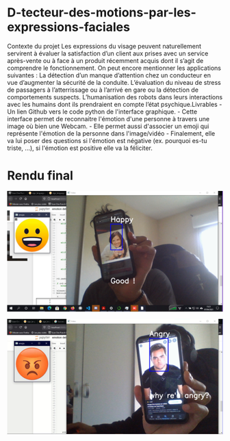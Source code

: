 # D-tecteur-des-motions-par-les-expressions-faciales
Contexte du projet Les expressions du visage peuvent naturellement servirent à évaluer la satisfaction d’un client aux prises avec un service après-vente ou à face à un produit récemment acquis dont il s’agit de comprendre le fonctionnement. On peut encore mentionner les applications suivantes :  La détection d’un manque d’attention chez un conducteur en vue d’augmenter la sécurité de la conduite. L’évaluation du niveau de stress de passagers à l’atterrissage ou à l’arrivé en gare ou la détection de comportements suspects. L’humanisation des robots dans leurs interactions avec les humains dont ils prendraient en compte l’état psychique.Livrables - Un lien Github vers le code python de l'interface graphique.   - Cette interface permet de reconnaitre l'émotion d'une personne à travers une image où bien une Webcam.  - Elle permet aussi d'associer un emoji qui représente l'émotion de la personne dans l'image/vidéo  - Finalement, elle va lui poser des questions si l'émotion est négative (ex. pourquoi es-tu triste, ...), si l'émotion est positive elle va la féliciter.

# Rendu final

![image](1.png)

![image](3.png)
